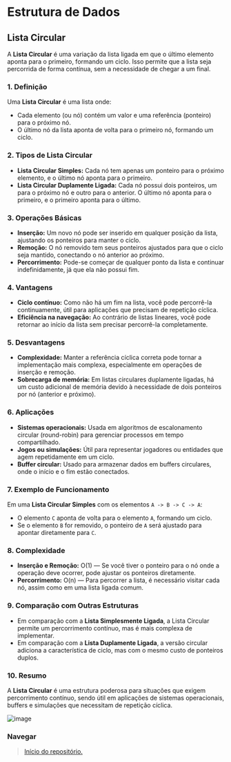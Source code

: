 # Estrutura de Dados

## Lista Circular

A **Lista Circular** é uma variação da lista ligada em que o último elemento aponta para o primeiro, formando um ciclo. Isso permite que a lista seja percorrida de forma contínua, sem a necessidade de chegar a um final.

### 1. Definição
Uma **Lista Circular** é uma lista onde:
- Cada elemento (ou nó) contém um valor e uma referência (ponteiro) para o próximo nó.
- O último nó da lista aponta de volta para o primeiro nó, formando um ciclo.

### 2. Tipos de Lista Circular
- **Lista Circular Simples:** Cada nó tem apenas um ponteiro para o próximo elemento, e o último nó aponta para o primeiro.
- **Lista Circular Duplamente Ligada:** Cada nó possui dois ponteiros, um para o próximo nó e outro para o anterior. O último nó aponta para o primeiro, e o primeiro aponta para o último.

### 3. Operações Básicas
- **Inserção:** Um novo nó pode ser inserido em qualquer posição da lista, ajustando os ponteiros para manter o ciclo.
- **Remoção:** O nó removido tem seus ponteiros ajustados para que o ciclo seja mantido, conectando o nó anterior ao próximo.
- **Percorrimento:** Pode-se começar de qualquer ponto da lista e continuar indefinidamente, já que ela não possui fim.

### 4. Vantagens
- **Ciclo contínuo:** Como não há um fim na lista, você pode percorrê-la continuamente, útil para aplicações que precisam de repetição cíclica.
- **Eficiência na navegação:** Ao contrário de listas lineares, você pode retornar ao início da lista sem precisar percorrê-la completamente.

### 5. Desvantagens
- **Complexidade:** Manter a referência cíclica correta pode tornar a implementação mais complexa, especialmente em operações de inserção e remoção.
- **Sobrecarga de memória:** Em listas circulares duplamente ligadas, há um custo adicional de memória devido à necessidade de dois ponteiros por nó (anterior e próximo).

### 6. Aplicações
- **Sistemas operacionais:** Usada em algoritmos de escalonamento circular (round-robin) para gerenciar processos em tempo compartilhado.
- **Jogos ou simulações:** Útil para representar jogadores ou entidades que agem repetidamente em um ciclo.
- **Buffer circular:** Usado para armazenar dados em buffers circulares, onde o início e o fim estão conectados.

### 7. Exemplo de Funcionamento
Em uma **Lista Circular Simples** com os elementos `A -> B -> C -> A`:
- O elemento `C` aponta de volta para o elemento `A`, formando um ciclo.
- Se o elemento `B` for removido, o ponteiro de `A` será ajustado para apontar diretamente para `C`.

### 8. Complexidade
- **Inserção e Remoção:** O(1) — Se você tiver o ponteiro para o nó onde a operação deve ocorrer, pode ajustar os ponteiros diretamente.
- **Percorrimento:** O(n) — Para percorrer a lista, é necessário visitar cada nó, assim como em uma lista ligada comum.

### 9. Comparação com Outras Estruturas
- Em comparação com a **Lista Simplesmente Ligada**, a Lista Circular permite um percorrimento contínuo, mas é mais complexa de implementar.
- Em comparação com a **Lista Duplamente Ligada**, a versão circular adiciona a característica de ciclo, mas com o mesmo custo de ponteiros duplos.

### 10. Resumo
A **Lista Circular** é uma estrutura poderosa para situações que exigem percorrimento contínuo, sendo útil em aplicações de sistemas operacionais, buffers e simulações que necessitam de repetição cíclica.

![image](https://github.com/user-attachments/assets/8815db98-9d65-481c-aa7e-0ff140402e21)

### Navegar
> <a href="https://github.com/JandersonMota/estrutura-de-dados">Início do repositório.</a>
